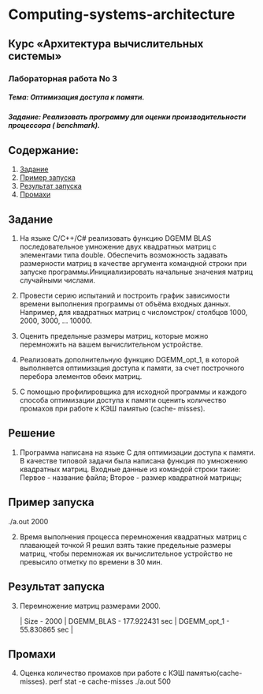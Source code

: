 # Computing-systems-architecture

## Курс «Архитектура вычислительных системы»

### Лабораторная работа No 3

##### Тема: Оптимизация доступа к памяти.

##### Задание: Реализовать программу для оценки производительности процессора ( benchmark).

## Содержание:

1. [Задание](#Задание)
2. [Пример запуска](#Пример-запуска)
3. [Результат запуска](#Результат-запуска)
4. [Промахи](#Промахи)

## 
## Задание

1. На языке С/С++/C# реализовать функцию DGEMM BLAS последовательное умножение двух квадратных матриц с элементами типа double. Обеспечить возможность задавать       размерности матриц в качестве аргумента командной строки при запуске программы.Инициализировать начальные значения матриц случайными числами. 
   
2. Провести серию испытаний и построить график зависимости времени выполнения программы от объёма входных данных. Например, для квадратных матриц с числомстрок/      столбцов 1000, 2000, 3000, … 10000. 
   
3. Оценить предельные размеры матриц, которые можно перемножить на вашем вычислительном устройстве. 
   
4. Реализовать дополнительную функцию DGEMM_opt_1, в которой выполняется оптимизация доступа к памяти, за счет построчного перебора элементов обеих матриц.
  
5. С помощью профилировщика для исходной программы и каждого способа оптимизации доступа к памяти оценить количество промахов при работе к КЭШ памятью (cache-        misses). 

## Решение

1. Программа написана на языке C для оптимизации доступа к памяти. В качестве типовой задачи была написана функция по умножению квадратных матриц.
  Входные данные из командой строки такие:
  Первое - название файла;
  Второе - размер квадратной матрицы;

## Пример запуска
   ./a.out 2000

2. Время выполнения процесса перемножения квадратных матриц с плавающей точкой
    Я решил взять такие предельные размеры матриц, чтобы перемножая их вычислительное устройство не превысило отметку по времени в 30 мин.

## Результат запуска

3. Перемножение матриц размерами 2000.
                                                                                                               
   | Size - 2000 |
   DGEMM_BLAS - 177.922431 sec |
   DGEMM_opt_1 - 55.830865 sec |                                                                                                                                                                                                                                                                                                                  
## Промахи

4. Оценка количество промахов при работе с КЭШ памятью(cache-misses).
      perf stat -e cache-misses ./a.out 500
